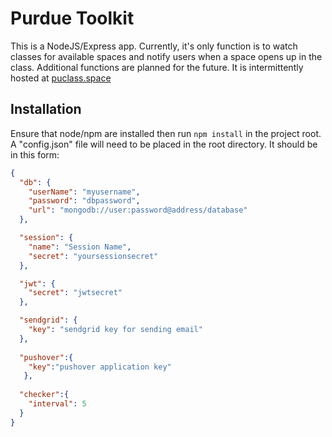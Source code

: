 # Purdue Toolkit
This is a NodeJS/Express app. Currently, it's only function is to watch classes for available spaces and notify users when a space opens up in the class. Additional functions are planned for the future. It is intermittently hosted at [puclass.space](http://puclass.space)

## Installation

Ensure that node/npm are installed then run `npm install` in the project root. A "config.json" file will need to be placed in the root directory. It should be in this form:

```json
{
  "db": {
    "userName": "myusername",
    "password": "dbpassword",
    "url": "mongodb://user:password@address/database"
  },

  "session": {
    "name": "Session Name",
    "secret": "yoursessionsecret"
  },

  "jwt": {
    "secret": "jwtsecret"
  },

  "sendgrid": {
    "key": "sendgrid key for sending email"
  },
  
  "pushover":{
    "key":"pushover application key"
   },
   
  "checker":{
    "interval": 5
  }
}
```
